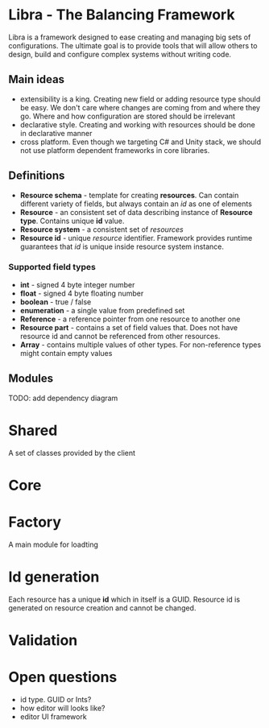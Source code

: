 # Libra - The Balancing Framework 
Libra is a framework designed to ease creating and managing big sets of configurations. The ultimate goal is to provide tools that will allow others to design, build and configure complex systems without writing code. 

## Main ideas 
- extensibility is a king. Creating new field or adding resource type should be easy. We don't care where changes are coming from and where they go. Where and how configuration are stored should be irrelevant
- declarative style. Creating and working with resources should be done in declarative manner
- cross platform. Even though we targeting C# and Unity stack, we should not use platform dependent frameworks in core libraries. 

## Definitions
* **Resource schema** - template for creating **resources**. Can contain different variety of fields, but always contain an *id* as one of elements 
* **Resource** - an consistent set of data describing instance of **Resource type**. Contains unique **id** value.
* **Resource system** - a consistent set of *resources*
* **Resource id** - unique *resource* identifier. Framework provides runtime guarantees that *id* is unique inside resource system instance. 

### Supported field types
* **int** - signed 4 byte integer number
* **float** - signed 4 byte floating number
* **boolean** - true / false
* **enumeration** - a single value from predefined set
* **Reference** - a reference pointer from one resource to another one
* **Resource part** - contains a set of field values that. Does not have resource id and cannot be referenced from other resources.
* **Array** - contains multiple values of other types. For non-reference types might contain empty values 

## Modules 
TODO: add dependency diagram 
# Shared 
A set of classes provided by the client 
# Core 
# Factory 
A main module for loadting 

# Id generation 
Each resource has a unique **id** which in itself is a GUID. Resource id is generated on resource creation and cannot be changed.

# Validation 

# Open questions
- id type. GUID or Ints? 
- how editor will looks like? 
- editor UI framework 
